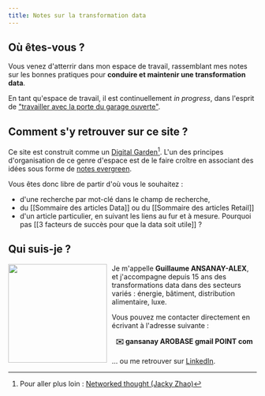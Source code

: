 ```yaml
---
title: Notes sur la transformation data
---
```


## Où êtes-vous ?

Vous venez d'atterrir dans mon espace de travail, rassemblant mes notes sur les bonnes pratiques pour **conduire et maintenir une transformation data**.

En tant qu'espace de travail, il est continuellement *in progress*, dans l'esprit de ["travailler avec la porte du garage ouverte"](https://notes.andymatuschak.org/zCMhncA1iSE74MKKYQS5PBZ).
## Comment s'y retrouver sur ce site ?

Ce site est construit comme un [Digital Garden](https://salman.io/notes/digital-gardens/)[^1]. L'un des principes d'organisation de ce genre d'espace est de le faire croître en associant des idées sous forme de [notes evergreen](https://notes.andymatuschak.org/Evergreen_notes).

Vous êtes donc libre de partir d'où vous le souhaitez : 
* d'une recherche par mot-clé dans le champ de recherche,
* du [[Sommaire des articles Data]] ou du [[Sommaire des articles Retail]]
* d'un article particulier, en suivant les liens au fur et à mesure. Pourquoi pas [[3 facteurs de succès pour que la data soit utile]] ?
## Qui suis-je ?

<img width=200 align="left" src="../images/ga_profile.jpg" style="margin-top: 0px; margin-right: 10px">Je m'appelle **Guillaume ANSANAY-ALEX**, et j'accompagne depuis 15 ans des transformations data dans des secteurs variés : énergie, bâtiment, distribution alimentaire, luxe.

Vous pouvez me contacter directement en écrivant à l'adresse suivante :<center><b>✉️ gansanay AROBASE gmail POINT com</b></center><br />
... ou me retrouver sur [LinkedIn](https://www.linkedin.com/in/gansanay/).

[^1]: Pour aller plus loin : [Networked thought (Jacky Zhao)](https://jzhao.xyz/posts/networked-thought)